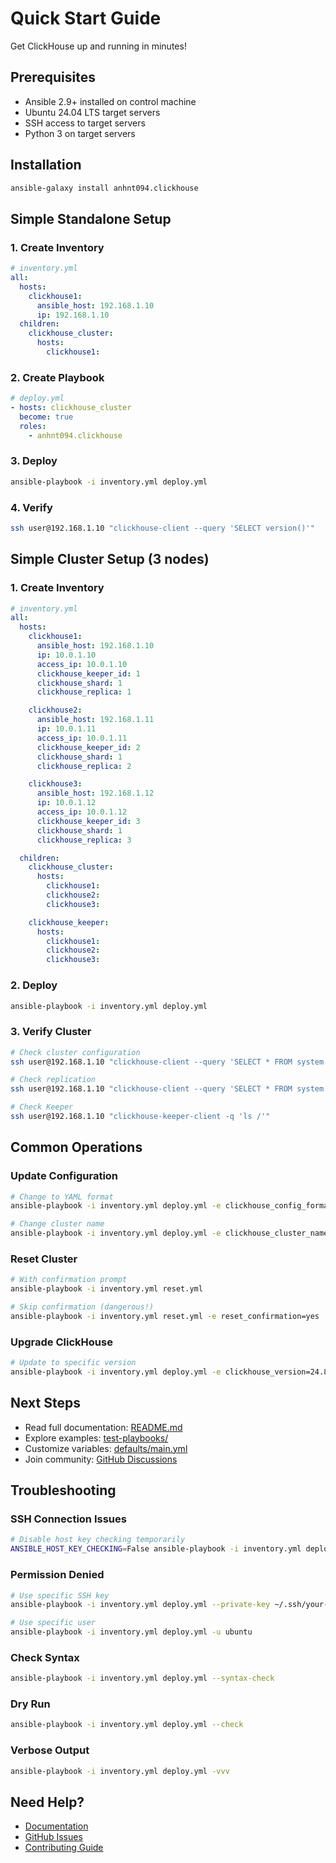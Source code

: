 # Quick Start Guide

Get ClickHouse up and running in minutes!

## Prerequisites

- Ansible 2.9+ installed on control machine
- Ubuntu 24.04 LTS target servers
- SSH access to target servers
- Python 3 on target servers

## Installation

```bash
ansible-galaxy install anhnt094.clickhouse
```

## Simple Standalone Setup

### 1. Create Inventory

```yaml
# inventory.yml
all:
  hosts:
    clickhouse1:
      ansible_host: 192.168.1.10
      ip: 192.168.1.10
  children:
    clickhouse_cluster:
      hosts:
        clickhouse1:
```

### 2. Create Playbook

```yaml
# deploy.yml
- hosts: clickhouse_cluster
  become: true
  roles:
    - anhnt094.clickhouse
```

### 3. Deploy

```bash
ansible-playbook -i inventory.yml deploy.yml
```

### 4. Verify

```bash
ssh user@192.168.1.10 "clickhouse-client --query 'SELECT version()'"
```

## Simple Cluster Setup (3 nodes)

### 1. Create Inventory

```yaml
# inventory.yml
all:
  hosts:
    clickhouse1:
      ansible_host: 192.168.1.10
      ip: 10.0.1.10
      access_ip: 10.0.1.10
      clickhouse_keeper_id: 1
      clickhouse_shard: 1
      clickhouse_replica: 1

    clickhouse2:
      ansible_host: 192.168.1.11
      ip: 10.0.1.11
      access_ip: 10.0.1.11
      clickhouse_keeper_id: 2
      clickhouse_shard: 1
      clickhouse_replica: 2

    clickhouse3:
      ansible_host: 192.168.1.12
      ip: 10.0.1.12
      access_ip: 10.0.1.12
      clickhouse_keeper_id: 3
      clickhouse_shard: 1
      clickhouse_replica: 3

  children:
    clickhouse_cluster:
      hosts:
        clickhouse1:
        clickhouse2:
        clickhouse3:

    clickhouse_keeper:
      hosts:
        clickhouse1:
        clickhouse2:
        clickhouse3:
```

### 2. Deploy

```bash
ansible-playbook -i inventory.yml deploy.yml
```

### 3. Verify Cluster

```bash
# Check cluster configuration
ssh user@192.168.1.10 "clickhouse-client --query 'SELECT * FROM system.clusters'"

# Check replication
ssh user@192.168.1.10 "clickhouse-client --query 'SELECT * FROM system.replicas'"

# Check Keeper
ssh user@192.168.1.10 "clickhouse-keeper-client -q 'ls /'"
```

## Common Operations

### Update Configuration

```bash
# Change to YAML format
ansible-playbook -i inventory.yml deploy.yml -e clickhouse_config_format=yaml

# Change cluster name
ansible-playbook -i inventory.yml deploy.yml -e clickhouse_cluster_name=production
```

### Reset Cluster

```bash
# With confirmation prompt
ansible-playbook -i inventory.yml reset.yml

# Skip confirmation (dangerous!)
ansible-playbook -i inventory.yml reset.yml -e reset_confirmation=yes
```

### Upgrade ClickHouse

```bash
# Update to specific version
ansible-playbook -i inventory.yml deploy.yml -e clickhouse_version=24.8.1.1
```

## Next Steps

- Read full documentation: [README.md](README.md)
- Explore examples: [test-playbooks/](test-playbooks/)
- Customize variables: [defaults/main.yml](defaults/main.yml)
- Join community: [GitHub Discussions](https://github.com/anhnt094/ansible-role-clickhouse/discussions)

## Troubleshooting

### SSH Connection Issues

```bash
# Disable host key checking temporarily
ANSIBLE_HOST_KEY_CHECKING=False ansible-playbook -i inventory.yml deploy.yml
```

### Permission Denied

```bash
# Use specific SSH key
ansible-playbook -i inventory.yml deploy.yml --private-key ~/.ssh/your-key.pem

# Use specific user
ansible-playbook -i inventory.yml deploy.yml -u ubuntu
```

### Check Syntax

```bash
ansible-playbook -i inventory.yml deploy.yml --syntax-check
```

### Dry Run

```bash
ansible-playbook -i inventory.yml deploy.yml --check
```

### Verbose Output

```bash
ansible-playbook -i inventory.yml deploy.yml -vvv
```

## Need Help?

- [Documentation](README.md)
- [GitHub Issues](https://github.com/anhnt094/ansible-role-clickhouse/issues)
- [Contributing Guide](CONTRIBUTING.md)
